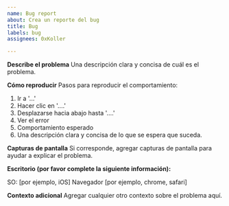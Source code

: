 ```yaml
---
name: Bug report
about: Crea un reporte del bug
title: Bug
labels: bug
assignees: 0xKoller

---
```


**Describe el problema**
Una descripción clara y concisa de cuál es el problema.

**Cómo reproducir**
Pasos para reproducir el comportamiento:

1. Ir a '...'
2. Hacer clic en '....'
3. Desplazarse hacia abajo hasta '....'
4. Ver el error
5. Comportamiento esperado
6. Una descripción clara y concisa de lo que se espera que suceda.

**Capturas de pantalla**
Si corresponde, agregar capturas de pantalla para ayudar a explicar el problema.

**Escritorio (por favor complete la siguiente información):**

SO: [por ejemplo, iOS]
Navegador [por ejemplo, chrome, safari]


**Contexto adicional**
Agregar cualquier otro contexto sobre el problema aquí.
